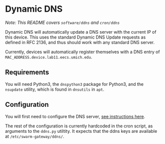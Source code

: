 Dynamic DNS
===========

_Note: This README covers `software/ddns` and `cron/ddns`_

Dynamic DNS will automatically update a DNS server with the current IP of this
device. This uses the standard Dynamic DNS Update requests as defined in RFC
2136, and thus should work with any standard DNS server.

Currently, devices will automatically register themselves with a DNS entry of
`MAC_ADDRESS.device.lab11.eecs.umich.edu`.


Requirements
------------

You will need Python3, the `dnspython3` package for Python3, and the `nsupdate`
utility, which is found in `dnsutils` in `apt`.


Configuration
-------------

You will first need to configure the DNS server,
[see instructions here](https://github.com/terraswarm/urban-heartbeat-kit/blob/master/docs/gateway-setup-scratch-common.md#optional-set-up-dynamic-dns).

The rest of the configuration is currently hardcoded in the cron script, as
arguments to the `ddns.py` utiltity. It expects that the ddns keys are
available at `/etc/swarm-gateway/ddns/`.

